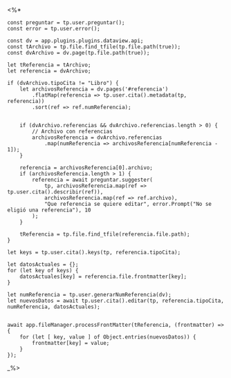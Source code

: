 <%*
    
    const preguntar = tp.user.preguntar();
    const error = tp.user.error();

    const dv = app.plugins.plugins.dataview.api;
    const tArchivo = tp.file.find_tfile(tp.file.path(true));
    const dvArchivo = dv.page(tp.file.path(true));

    let tReferencia = tArchivo;
    let referencia = dvArchivo;

    if (dvArchivo.tipoCita != "Libro") {
        let archivosReferencia = dv.pages('#referencia')
            .flatMap(referencia => tp.user.cita().metadata(tp, referencia))
            .sort(ref => ref.numReferencia);


        if (dvArchivo.referencias && dvArchivo.referencias.length > 0) {
            // Archivo con referencias
            archivosReferencia = dvArchivo.referencias
                .map(numReferencia => archivosReferencia[numReferencia - 1]);
        } 
        
        referencia = archivosReferencia[0].archivo;
        if (archivosReferencia.length > 1) {
            referencia = await preguntar.suggester(
                tp, archivosReferencia.map(ref => tp.user.cita().describir(ref)), 
                archivosReferencia.map(ref => ref.archivo),
                "Que referencia se quiere editar", error.Prompt("No se eligió una referencia"), 10
            );
        }

        tReferencia = tp.file.find_tfile(referencia.file.path);
    }

    let keys = tp.user.cita().keys(tp, referencia.tipoCita);

    let datosActuales = {};
    for (let key of keys) {
        datosActuales[key] = referencia.file.frontmatter[key];
    }

    let numReferencia = tp.user.generarNumReferencia(dv);
    let nuevosDatos = await tp.user.cita().editar(tp, referencia.tipoCita, numReferencia, datosActuales);

    
    await app.fileManager.processFrontMatter(tReferencia, (frontmatter) => {
        for (let [ key, value ] of Object.entries(nuevosDatos)) {
            frontmatter[key] = value;
        }
    });
    

_%>